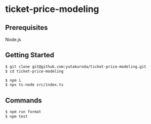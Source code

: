 # ticket-price-modeling

## Prerequisites

Node.js

## Getting Started

```bash
$ git clone git@github.com:yutakuroda/ticket-price-modeling.git
$ cd ticket-price-modeling

$ npm i
$ npx ts-node src/index.ts
```

## Commands

```bash
$ npm run format
$ npm test
```
